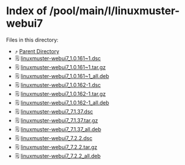 
# Index of /pool/main/l/linuxmuster-webui7
Files in this directory:
- ⤴ [Parent Directory](../)
- 🗒 [linuxmuster-webui7_1.0.161~1.dsc](linuxmuster-webui7_1.0.161~1.dsc)
- 🗒 [linuxmuster-webui7_1.0.161~1.tar.gz](linuxmuster-webui7_1.0.161~1.tar.gz)
- 🗒 [linuxmuster-webui7_1.0.161~1_all.deb](linuxmuster-webui7_1.0.161~1_all.deb)
- 🗒 [linuxmuster-webui7_1.0.162-1.dsc](linuxmuster-webui7_1.0.162-1.dsc)
- 🗒 [linuxmuster-webui7_1.0.162-1.tar.gz](linuxmuster-webui7_1.0.162-1.tar.gz)
- 🗒 [linuxmuster-webui7_1.0.162-1_all.deb](linuxmuster-webui7_1.0.162-1_all.deb)
- 🗒 [linuxmuster-webui7_7.1.37.dsc](linuxmuster-webui7_7.1.37.dsc)
- 🗒 [linuxmuster-webui7_7.1.37.tar.gz](linuxmuster-webui7_7.1.37.tar.gz)
- 🗒 [linuxmuster-webui7_7.1.37_all.deb](linuxmuster-webui7_7.1.37_all.deb)
- 🗒 [linuxmuster-webui7_7.2.2.dsc](linuxmuster-webui7_7.2.2.dsc)
- 🗒 [linuxmuster-webui7_7.2.2.tar.gz](linuxmuster-webui7_7.2.2.tar.gz)
- 🗒 [linuxmuster-webui7_7.2.2_all.deb](linuxmuster-webui7_7.2.2_all.deb)
